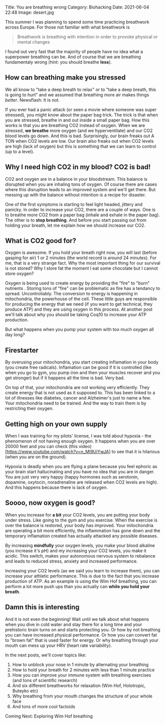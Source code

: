 Title: You are breathing wrong
Category: Biohacking 
Date: 2021-06-04 22:48
Image: desert.jpg

This summer I was planning to spend some time practicing breathwork across Europe. For those not familiar with what breathwork is 

> Breathwork is breathing with intention in order to provoke physical or mental changes

I found out very fast that the majority of people have no idea what a superpower breathing can be.
And of course that we are breathing fundamentaly wrong (hint: you should breathe **less**).

## How can breathing make you stressed

We all know to "take a deep breath to relax" or to "take a deep breath, this is going to hurt" and we assumed that breathing more air makes things *better*. Newsflash: It is not.

If you ever had a panic attack (or seen a movie where someone was super stressed), you might know about the paper bag trick. The trick is that when you are stressed, breathe in and out inside a small paper bag. How this works is that you are breathing CO2 instead of oxygen. When we are stressed, **we breathe** more oxygen (and we hyperventilate) and our CO2 blood levels go down. And this is bad. Surprisingly, our brain freaks out A TON when CO2 levels are low. Our brain also freaks out when CO2 levels are high (lack of oxygen) but this is something that we can learn to control (up to a level).

## Why I need high CO2 in my blood? CO2 is bad!

CO2 and oxygen are in a balance in your bloodstream. This balance is disrupted when you are inhaling tons of oxygen. Of course there are cases where this disruption leads to an improved system and we'll get there. But messing up with the balance without intention is a recipe for disaster.

One of the first symptoms is starting to feel light headed, jittery and panicky. In order to increase your CO2, there are a couple of ways. One is to breathe more CO2 from a paper bag (inhale and exhale in the paper bag). The other is to **stop breathing**. And before you start passing out from holding your breath, let me explain how we should increase our CO2.

## What is CO2 good for?

Oxygen is awesome. If you hold your breath right now, you will last (before gasping for air) 1 or 2 minutes (the world record is around 24 minutes). For me, that is a very strange fact. Why the most important thing for our survival is not stored? Why I store fat the moment I eat some chocolate but I cannot store oxygen? 

Oxygen is being used to create energy by providing the "fire" to "burn" nutrients . Storing tons of "fire" can be 
problematic as fire has a tendancy to spread. Uncontroliably. 
The conversion to energy is happening in mitochondria, the powerhouse of the cell. These little guys are responsible for producing the energy that we need (if you want to get technical, they produce ATP) and they are using oxygen in this process. At another post we'll talk about why you should be taking Coq10 to increase your ATP production.

But what happens when you pump your system with too much oxygen all day long?

## Firestarter

By overusing your mitochondria, you start creating inflamation in your body (you create free radicals). Inflamation can be good if it is controlled (like when you go to gym, you pump iron and then your muscles recover and you get stronger) but if it happens all the time is bad. Very bad. 

On top of that, your mitochondria are not working very efficiently. They create energy that is not used as it supposed to.
This has been linked to a lot of illnesses like diabetes, cancer and Alzheimer's just to name a few. Your mitochondria need to be trained. And the way to train them is by restricting their oxygen.

## Getting high on your own supply

When I was training for my pilots' license, I was told about hypoxia - the phenomenon of not having enough oxygen. 
It happens when you are over 20000 feet and you can check (this video)[https://www.youtube.com/watch?v=n_MI9UiYwJA] to see that it is hilarious (when you are on the ground). 

Hypoxia is deadly when you are flying a plane because you feel ephoric as your brain start hallucinating and you have
no idea that you are in danger. You are just very very happy (happy hormones such as serotonin, dopamine, oxytocin, noradrenaline are released when CO2 levels are high). And this happens because there is lack of oxygen. 

## Soooo, now oxygen is good?

When you increase for **a bit** your CO2 levels, you are putting your body under stress. 
Like going to the gym and you exercise. When the exercise is over the balance is restored, your body has improved. Your mitochondria are operating a bit more efficiently, the inflammation has gone down and the temporary inflamation created has actually attacked any possible diseases. 

By increasing **mindfully** your oxygen levels, you make your blood alkaline (you increase it's pH) and my increasing your CO2 levels, you make it acidic. This switch, makes your autonomous nervous system to rebalance and leads to reduced stress, anxiety and increased performance.

Increasing your CO2 levels (as we said you learn to increase them), you can increase your athletic performance. This is due to the fact that you increase production of ATP. As an example is using the Wim Hof breathing, you can perform a lot more push ups than you actually can **while you hold your breath**.


## Damn this is interesting

And it is not even the beginning! Wait until we talk about what happens when you dive in cold water and stay there for a long time and your prehistoric brain turns on and starts protecting you. Or how by not breathing you can have increased physical performance. Or how you can convert fat to "brown fat" that is used faster for energy. Or why breathing through your mouth can mess up your HRV (heart rate variability).

In the next posts, we'll cover topics like:

1. How to unblock your nose in 1 minute by alternating your breathing
2. How to hold your breath for 2 minutes with less than 1 minute practice
3. How you can improve your immune system with breathing exercises (and tons of scientific research)
4. And six different breathworks for relaxation (Wim Hof, Holotropic, Buteyko etc)
5. Why breathing from your mouth changes the structure of your whole face
6. And tons of more cool factoids


Coming Next: Exploring Wim Hof breathing

